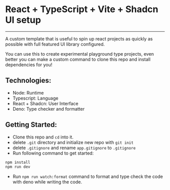 # React + TypeScript + Vite + Shadcn UI setup

---

A custom template that is useful to spin up react projects as quickly as
possible with full featured UI library configured.

You can use this to create experimental playground type projects, even better
you can make a custom command to clone this repo and install dependencies for
you!


## Technologies:
- Node: Runtime
- Typescript: Language
- React + Shadcn: User Interface
- Deno: Type checker and formatter


## Getting Started:
- Clone this repo and `cd` into it.
- delete `.git` directory and initialize new repo with `git init`
- delete `.gitignore` and rename `app.gitignore` to `.gitignore`
- Run following command to get started:
```bash
npm install
npm run dev
```
- Run `npm run watch:format` command to format and type check the code with deno while writing the code.
